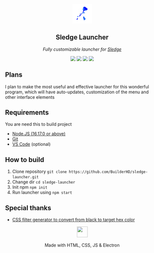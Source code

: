 <p align="center"><a href="https://github.com/44lr/sledge"><img src="img/icon.png"></img></a></p>
<h2 align="center">Sledge Launcher</h2>
<p align="center">
<i>Fully customizable launcher for <a href="https://github.com/44lr/sledge">Sledge</a></i>
<p align="center">
<img src="https://img.shields.io/github/downloads/BuilderHD/sledge-launcher/total?style=flat-square"></img>
<img src="https://img.shields.io/tokei/lines/github/BuilderHD/sledge-launcher?style=flat-square"></img>
<img src="https://img.shields.io/github/last-commit/BuilderHD/sledge-launcher?style=flat-square"></img>
<a href="https://discord.gg/CTWW4GWPgr"><img src="https://img.shields.io/discord/919624550466064494?label=discord&style=flat-square"></img></a>
</p>

## Plans
I plan to make the most useful and effective launcher for this wonderful program, which will have auto-updates, customization of the menu and other interface elements

## Requirements
You are need this to build project
* [Node.JS (16.17.0 or above)](https://nodejs.org/)
* [Git](https://git-scm.com/)
* [VS Code](https://code.visualstudio.com/) (optional)

## How to build
1. Clone repository ``git clone https://github.com/BuilderHD/sledge-launcher.git``
2. Change dir ``cd sledge-launcher``
3. Init npm ``npm init``
4. Run launcher using ``npm start``

## Special thanks
* [CSS filter generator to convert from black to target hex color](https://codepen.io/sosuke/pen/Pjoqqp)

<p align="center">
<a href="https://electronjs.org">
<img src="https://github.com/get-icon/geticon/blob/master/icons/electron.svg" style="width: 35px; height: 35px;"></img>
</a>
</p>
<p align="center">Made with HTML, CSS, JS & Electron</p>
